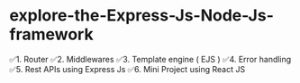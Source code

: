 # explore-the-Express-Js-Node-Js-framework
✅1. Router
✅2. Middlewares
✅3. Template engine ( EJS )
✅4. Error handling
✅5. Rest APIs using Express Js
✅6. Mini Project using React JS
